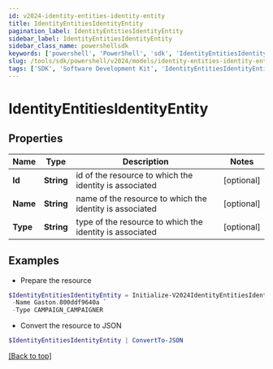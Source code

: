 ```yaml
---
id: v2024-identity-entities-identity-entity
title: IdentityEntitiesIdentityEntity
pagination_label: IdentityEntitiesIdentityEntity
sidebar_label: IdentityEntitiesIdentityEntity
sidebar_class_name: powershellsdk
keywords: ['powershell', 'PowerShell', 'sdk', 'IdentityEntitiesIdentityEntity', 'V2024IdentityEntitiesIdentityEntity'] 
slug: /tools/sdk/powershell/v2024/models/identity-entities-identity-entity
tags: ['SDK', 'Software Development Kit', 'IdentityEntitiesIdentityEntity', 'V2024IdentityEntitiesIdentityEntity']
---
```



# IdentityEntitiesIdentityEntity

## Properties

Name | Type | Description | Notes
------------ | ------------- | ------------- | -------------
**Id** | **String** | id of the resource to which the identity is associated | [optional] 
**Name** | **String** | name of the resource to which the identity is associated | [optional] 
**Type** | **String** | type of the resource to which the identity is associated | [optional] 

## Examples

- Prepare the resource
```powershell
$IdentityEntitiesIdentityEntity = Initialize-V2024IdentityEntitiesIdentityEntity  -Id 031034e97f094a4096c1be53f75f6b91 `
 -Name Gaston.800ddf9640a `
 -Type CAMPAIGN_CAMPAIGNER
```

- Convert the resource to JSON
```powershell
$IdentityEntitiesIdentityEntity | ConvertTo-JSON
```


[[Back to top]](#) 


